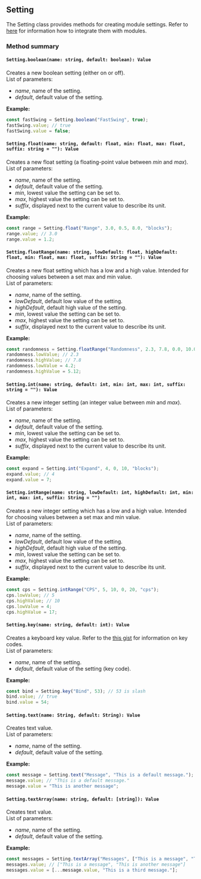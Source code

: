 ## Setting

The Setting class provides methods for creating module settings. Refer to [here](#TODO) for information how to integrate them with modules.

### Method summary

#### `Setting.boolean(name: string, default: boolean): Value`
Creates a new boolean setting (either on or off). <br>
List of parameters:
- *name*, name of the setting.
- *default*, default value of the setting.

**Example:**
```js
const fastSwing = Setting.boolean("FastSwing", true);
fastSwing.value; // true
fastSwing.value = false;
```

#### `Setting.float(name: string, default: float, min: float, max: float, suffix: string = ""): Value`
Creates a new float setting (a floating-point value between *min* and *max*). <br>
List of parameters:
- *name*, name of the setting.
- *default*, default value of the setting.
- *min*, lowest value the setting can be set to.
- *max*, highest value the setting can be set to.
- *suffix*, displayed next to the current value to describe its unit.

**Example:**
```js
const range = Setting.float("Range", 3.0, 0.5, 8.0, "blocks");
range.value; // 3.0
range.value = 1.2;
```

#### `Setting.floatRange(name: string, lowDefault: float, highDefault: float, min: float, max: float, suffix: String = ""): Value`
Creates a new float setting which has a low and a high value. Intended for choosing values between a set max and min value. <br>
List of parameters:
- *name*, name of the setting.
- *lowDefault*, default low value of the setting.
- *highDefault*, default high value of the setting.
- *min*, lowest value the setting can be set to.
- *max*, highest value the setting can be set to.
- *suffix*, displayed next to the current value to describe its unit.

**Example:**
```js
const randomness = Setting.floatRange("Randomness", 2.3, 7.8, 0.0, 10.0, "jitter");
randomness.lowValue; // 2.3
randomness.highValue; // 7.8
randomness.lowValue = 4.2;
randomness.highValue = 5.12;
```

#### `Setting.int(name: string, default: int, min: int, max: int, suffix: string = ""): Value`
Creates a new integer setting (an integer value between *min* and *max*). <br>
List of parameters:
- *name*, name of the setting.
- *default*, default value of the setting.
- *min*, lowest value the setting can be set to.
- *max*, highest value the setting can be set to.
- *suffix*, displayed next to the current value to describe its unit.

**Example:**
```js
const expand = Setting.int("Expand", 4, 0, 10, "blocks");
expand.value; // 4
expand.value = 7;
```

#### `Setting.intRange(name: string, lowDefault: int, highDefault: int, min: int, max: int, suffix: String = "")`
Creates a new integer setting which has a low and a high value. Intended for choosing values between a set max and min value. <br>
List of parameters:
- *name*, name of the setting.
- *lowDefault*, default low value of the setting.
- *highDefault*, default high value of the setting.
- *min*, lowest value the setting can be set to.
- *max*, highest value the setting can be set to.
- *suffix*, displayed next to the current value to describe its unit.

**Example:**
```js
const cps = Setting.intRange("CPS", 5, 10, 0, 20, "cps");
cps.lowValue; // 5
cps.highValue; // 10
cps.lowValue = 4;
cps.highValue = 17;
```

#### `Setting.key(name: string, default: int): Value`
Creates a keyboard key value. Refer to the [this gist](https://gist.github.com/Mumfrey/5cfc3b7e14fef91b6fa56470dc05218a) for information on key codes. <br>
List of parameters:
- *name*, name of the setting.
- *default*, default value of the setting (key code).

**Example:**
```js
const bind = Setting.key("Bind", 53); // 53 is slash
bind.value; // true
bind.value = 54;
```

#### `Setting.text(name: String, default: String): Value`
Creates text value. <br>
List of parameters:
- *name*, name of the setting.
- *default*, default value of the setting.

**Example:**
```js
const message = Setting.text("Message", "This is a default message.");
message.value; // "This is a default message."
message.value = "This is another message";
```

#### `Setting.textArray(name: string, default: [string]): Value`
Creates text value. <br>
List of parameters:
- *name*, name of the setting.
- *default*, default value of the setting.

**Example:**
```js
const messages = Setting.textArray("Messages", ["This is a message", "This is another message"]);
messages.value; // ["This is a message", "This is another message"]
messages.value = [...message.value, "This is a third message."];
```